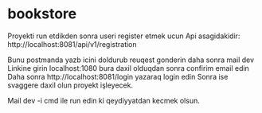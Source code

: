 # bookstore
Proyekti run etdikden sonra useri register etmek ucun
Api asagidakidir:
http://localhost:8081/api/v1/registration

Bunu postmanda yazb icini doldurub reuqest gonderin daha sonra mail dev
Linkine girin localhost:1080 bura daxil olduqdan sonra confirim email edin
Daha sonra http://localhost:8081/login yazaraq login edin
Sonra ise svaggere daxil olun proyekt işleyecek.

Mail dev -i cmd ile run edin ki qeydiyyatdan kecmek olsun.
